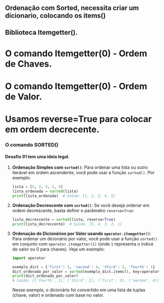 ## Ordenação com Sorted, necessita criar um dicionario, colocando os items()
## Biblioteca Itemgetter().
# O comando Itemgetter(0) - Ordem de Chaves.
# O comando Itemgetter(0) - Ordem de Valor.
# Usamos reverse=True para colocar em ordem decrecente.

### O comando SORTED()
#### Desafio 91 tem uma ideia legal.
1. **Ordenação Simples com `sorted()`**:
   Para ordenar uma lista ou outro iterável em ordem ascendente, você pode usar a função `sorted()`. Por exemplo:
   ```python
   lista = [5, 2, 3, 1, 4]
   lista_ordenada = sorted(lista)
   print(lista_ordenada)  # Saída: [1, 2, 3, 4, 5]
   ```

2. **Ordenação Decrescente com `sorted()`**:
   Se você deseja ordenar em ordem decrescente, basta definir o parâmetro `reverse=True`:
   ```python
   lista_decrescente = sorted(lista, reverse=True)
   print(lista_decrescente)  # Saída: [5, 4, 3, 2, 1]
   ```

3. **Ordenação de Dicionários por Valor usando `operator.itemgetter()`**:
   Para ordenar um dicionário por valor, você pode usar a função `sorted()` em conjunto com `operator.itemgetter(1)` (onde `1` representa o índice do valor ou 0 para chaves). Veja um exemplo:
   ```python
   import operator

   exemplo_dict = {'first': 3, 'second': 4, 'third': 2, 'fourth': 1}
   dict_ordenado_por_valor = sorted(exemplo_dict.items(), key=operator.itemgetter(1))
   print(dict_ordenado_por_valor)
   # Saída: [('fourth', 1), ('third', 2), ('first', 3), ('second', 4)]
   ```
   Nesse exemplo, o dicionário foi convertido em uma lista de tuplas (chave, valor) e ordenado com base no valor.
